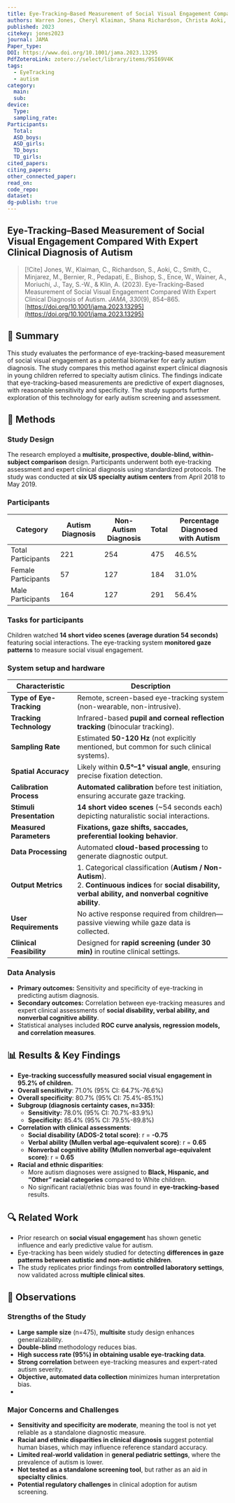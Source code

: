 ```yaml
---
title: Eye-Tracking–Based Measurement of Social Visual Engagement Compared With Expert Clinical Diagnosis of Autism
authors: Warren Jones, Cheryl Klaiman, Shana Richardson, Christa Aoki, Christopher Smith, Mendy Minjarez, Raphael Bernier, Ernest Pedapati, Somer Bishop, Whitney Ence, Allison Wainer, Jennifer Moriuchi, Sew-Wah Tay, Ami Klin
published: 2023
citekey: jones2023
journal: JAMA
Paper_type: 
DOI: https://www.doi.org/10.1001/jama.2023.13295
PdfZoteroLink: zotero://select/library/items/9SI69V4K
tags:
  - EyeTracking
  - autism
category:
  main: 
  sub: 
device:
  Type: 
  sampling_rate: 
Participants:
  Total: 
  ASD_boys: 
  ASD_girls: 
  TD_boys: 
  TD_girls: 
cited_papers: 
citing_papers: 
other_connected_paper: 
read_on: 
code_repo: 
dataset: 
dg-publish: true
---
```


## Eye-Tracking–Based Measurement of Social Visual Engagement Compared With Expert Clinical Diagnosis of Autism

> [!Cite]
> Jones, W., Klaiman, C., Richardson, S., Aoki, C., Smith, C., Minjarez, M., Bernier, R., Pedapati, E., Bishop, S., Ence, W., Wainer, A., Moriuchi, J., Tay, S.-W., & Klin, A. (2023). Eye-Tracking–Based Measurement of Social Visual Engagement Compared With Expert Clinical Diagnosis of Autism. _JAMA_, _330_(9), 854–865. [https://doi.org/10.1001/jama.2023.13295](https://doi.org/10.1001/jama.2023.13295)

## 📌 Summary
This study evaluates the performance of eye-tracking–based measurement of social visual engagement as a potential biomarker for early autism diagnosis. The study compares this method against expert clinical diagnosis in young children referred to specialty autism clinics. The findings indicate that eye-tracking–based measurements are predictive of expert diagnoses, with reasonable sensitivity and specificity. The study supports further exploration of this technology for early autism screening and assessment.

## 🔬 Methods 


### Study Design
The research employed a **multisite, prospective, double-blind, within-subject comparison** design. Participants underwent both eye-tracking assessment and expert clinical diagnosis using standardized protocols. The study was conducted at **six US specialty autism centers** from April 2018 to May 2019.


### Participants

| Category              | Autism Diagnosis | Non-Autism Diagnosis | Total | Percentage Diagnosed with Autism |
|-----------------------|-----------------|----------------------|-------|----------------------------------|
| Total Participants   | 221             | 254                  | 475   | 46.5%                            |
| Female Participants  | 57              | 127                  | 184   | 31.0%                            |
| Male Participants    | 164             | 127                  | 291   | 56.4%                            |


### Tasks for participants
Children watched **14 short video scenes (average duration 54 seconds)** featuring social interactions. The eye-tracking system **monitored gaze patterns** to measure social visual engagement.
### System setup and hardware

|**Characteristic**|**Description**|
|---|---|
|**Type of Eye-Tracking**|Remote, screen-based eye-tracking system (non-wearable, non-intrusive).|
|**Tracking Technology**|Infrared-based **pupil and corneal reflection tracking** (binocular tracking).|
|**Sampling Rate**|Estimated **50-120 Hz** (not explicitly mentioned, but common for such clinical systems).|
|**Spatial Accuracy**|Likely within **0.5°–1° visual angle**, ensuring precise fixation detection.|
|**Calibration Process**|**Automated calibration** before test initiation, ensuring accurate gaze tracking.|
|**Stimuli Presentation**|**14 short video scenes** (~54 seconds each) depicting naturalistic social interactions.|
|**Measured Parameters**|**Fixations, gaze shifts, saccades, preferential looking behavior**.|
|**Data Processing**|Automated **cloud-based processing** to generate diagnostic output.|
|**Output Metrics**|1. Categorical classification (**Autism / Non-Autism**).  <br>2. **Continuous indices** for **social disability, verbal ability, and nonverbal cognitive ability**.|
|**User Requirements**|No active response required from children—passive viewing while gaze data is collected.|
|**Clinical Feasibility**|Designed for **rapid screening (under 30 min)** in routine clinical settings.|

### Data Analysis

-  **Primary outcomes:** Sensitivity and specificity of eye-tracking in predicting autism diagnosis.
- **Secondary outcomes:** Correlation between eye-tracking measures and expert clinical assessments of **social disability, verbal ability, and nonverbal cognitive ability**.
- Statistical analyses included **ROC curve analysis, regression models, and correlation measures**.

## 📊 Results & Key Findings 

- **Eye-tracking successfully measured social visual engagement in 95.2% of children.**
- **Overall sensitivity**: 71.0% (95% CI: 64.7%-76.6%)
- **Overall specificity**: 80.7% (95% CI: 75.4%-85.1%)
- **Subgroup (diagnosis certainty cases, n=335)**:
    - **Sensitivity:** 78.0% (95% CI: 70.7%-83.9%)
    - **Specificity:** 85.4% (95% CI: 79.5%-89.8%)
- **Correlation with clinical assessments**:
    - **Social disability (ADOS-2 total score)**: r = **-0.75**
    - **Verbal ability (Mullen verbal age-equivalent score)**: r = **0.65**
    - **Nonverbal cognitive ability (Mullen nonverbal age-equivalent score)**: r = **0.65**
- **Racial and ethnic disparities**:
    - More autism diagnoses were assigned to **Black, Hispanic, and “Other” racial categories** compared to White children.
    - No significant racial/ethnic bias was found in **eye-tracking-based** results.

## 🔍 Related Work 

- Prior research on **social visual engagement** has shown genetic influence and early predictive value for autism.
- Eye-tracking has been widely studied for detecting **differences in gaze patterns between autistic and non-autistic children**.
- The study replicates prior findings from **controlled laboratory settings**, now validated across **multiple clinical sites**.


## 📝 Observations

### Strengths of the Study
- **Large sample size** (n=475), **multisite** study design enhances generalizability.
- **Double-blind** methodology reduces bias.
- **High success rate (95%) in obtaining usable eye-tracking data**.
- **Strong correlation** between eye-tracking measures and expert-rated autism severity.
- **Objective, automated data collection** minimizes human interpretation bias.
- 
### Major Concerns and Challenges

- **Sensitivity and specificity are moderate**, meaning the tool is not yet reliable as a standalone diagnostic measure.
- **Racial and ethnic disparities in clinical diagnosis** suggest potential human biases, which may influence reference standard accuracy.
- **Limited real-world validation** in **general pediatric settings**, where the prevalence of autism is lower.
- **Not tested as a standalone screening tool**, but rather as an aid in **specialty clinics**.
- **Potential regulatory challenges** in clinical adoption for autism screening.